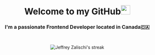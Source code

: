 <!-- <a href="#"><img width="100%" height="auto" src="https://c.tenor.com/O7nVONlLsUQAAAAC/jeff-channing-tatum.gif" height="175px"/></a> -->

<h1 align="center">Welcome to my GitHub<img src="https://raw.githubusercontent.com/MartinHeinz/MartinHeinz/master/wave.gif" width="30px"></h1>
<h3 align="center">

I'm a passionate Frontend Developer located in Canada:canada:

</h3>

<br/>
<p align="center">
    <a>
        <img title="🔥 Get streak stats for your profile at git.io/streak-stats" alt="Jeffrey Zalischi's streak" src="https://github-readme-streak-stats.herokuapp.com/?user=jffry93&theme=black-ice&hide_border=true&stroke=0000&background=060A0CD0"/>
    </a>
</p>
<br/>
<!-- 
## 🙋‍♂️ About Me

- 🔭 I’m currently working on my **[Personal Portfolio](https://jffry93.github.io/react-portfolio/#/)**

- 🌱 I’m currently sharping me **Node.js** skills

- 👯 I’m looking to collaborate on **OpenSource Projects**

- 📫 How to reach me **jay.zalischi@gmail.com**

<!-- - ⚡ Fun fact **I love learning new skills** -->

<!-- - 👨‍💻 All of my projects are available at **[My Portfolio](https://subhamraoniar.com)** -->

<!-- <br/> -->
<!-- 
## 🚀 Languages and Tools:

<br/>
<p align="left"> 
    <a href="https://www.java.com" target="_blank"> <img src="https://img.icons8.com/color/48/000000/java-coffee-cup-logo.png"/> </a>
    <a href="https://www.markdownguide.org target="_blank"> <img width="40px" src="https://img.icons8.com/officel/344/markdown.png"/> </a> 
    <a href="https://www.w3.org/html/" target="_blank"> <img width="40px" src="https://img.icons8.com/color/48/000000/html-5.png"/> </a> 
    <a href="https://www.w3schools.com/css/" target="_blank"> <img width="40px" src="https://img.icons8.com/color/48/000000/css3.png"/> </a> 
        <a href="https://sass-lang.com/documentation/syntax" target="_blank"> <img width="37px" height= '37px' src="https://sass-lang.com/assets/img/logos/logo-b6e1ef6e.svg"/> </a> 
    <a href="https://developer.mozilla.org/en-US/docs/Web/JavaScript" target="_blank"> <img width="40px"src="https://img.icons8.com/color/48/000000/javascript.png"/> </a> 
    <a href="https://jquery.com" target="_blank"> <img width="35px" height='35px' src="https://img.icons8.com/external-tal-revivo-shadow-tal-revivo/344/external-jquery-is-a-javascript-library-designed-to-simplify-html-logo-shadow-tal-revivo.png"/> </a> 
    <a href="https://reactjs.org/" target="_blank"> <img width="40px" src="https://img.icons8.com/color/48/000000/react-native.png"/> </a>
    <a href="https://redux.js.org" target="_blank"> <img width="40px" src="https://img.icons8.com/color/48/000000/redux.png"/> </a>
    <a href="https://reactrouter.com" target="_blank"> <img height='40px'src="https://cdn.freebiesupply.com/logos/thumbs/2x/react-router-logo.png"/> </a>
    <a href="https://www.framer.com/motion/" target="_blank"> <img width="35px" height='35px' src="https://user-images.githubusercontent.com/38039349/60953119-d3c6f300-a2fc-11e9-9596-4978e5d52180.png" alt="postman" width="45" height="45"/> </a> 
    <a href="https://greensock.com/products/" target="_blank"> <img width="37px" height='37px'src="https://cpwebassets.codepen.io/assets/packs/greensock-logo-9db91ff4c4a50faa1690d4f3d7ffca6e.png" alt="gsap" width="45" height="45"/> </a> 
    <a href="https://getbootstrap.com" target="_blank"> <img width="40px" src="https://img.icons8.com/color/48/000000/bootstrap.png"/> </a> 
    <a href="https://tailwindcss.com" target="_blank"> <img width="40px" src="https://tailwindcss.com/_next/static/media/tailwindcss-mark.79614a5f61617ba49a0891494521226b.svg" alt="postman" width="45" height="45"/> </a> 
    <a href="https://jestjs.io" target="_blank"> <img width="40px"src="https://img.icons8.com/external-tal-revivo-color-tal-revivo/344/external-jest-can-collect-code-coverage-information-from-entire-projects-logo-color-tal-revivo.png"/> </a> 
    <a href="https://jestjs.io" target="_blank"> <img width="40px"src="https://s4-recruiting.cdn.greenhouse.io/external_greenhouse_job_boards/logos/400/113/000/original/Cypress.io_Round_Logo.png?1618514359"/> </a> 
    <a href="https://axios-http.com" target="_blank"> <img width="35px" height='35px' src="https://user-images.githubusercontent.com/8939680/57233882-20344080-6fe5-11e9-9086-d20a955bed59.png" alt="Axios" width="48" height="48"/> </a> 
    <a style="padding-right:8px;" href="https://www.npmjs.com/" target="_blank"> <img  width="40px" src="https://img.icons8.com/color/344/npm.png"/> </a>
    <a style="padding-right:8px;" href="https://nodejs.org" target="_blank"> <img width="40px" src="https://img.icons8.com/color/48/000000/nodejs.png"/> </a> 
    <a href="https://firebase.google.com/" target="_blank"> <img src="https://img.icons8.com/color/48/000000/firebase.png"/> </a> 
    <a href="https://mui.com" target="_blank"> <img height="40px" width="40px" src="https://img.icons8.com/color/344/material-ui.png"/> </a>  
    <a href="https://nextjs.org" target="_blank"> <img height="40px" width="40px" src="https://qph.fs.quoracdn.net/main-qimg-744f96b18fb3ef81b05512d78b679e25"/> </a>   
    <a href="https://git-scm.com/" target="_blank"> <img width="37px" height='37px' src="https://img.icons8.com/color/48/000000/git.png"/> </a> 
    <a href="https://www.figma.com/" target="_blank"> <img width="37px" height='37px' src="https://img.icons8.com/color/344/figma--v1.png" alt="figma" width="48" height="48"/> </a> 
    <a href="https://www.adobe.com/ca/creativecloud/business/teams.html?sdid=KKQWX&mv=search&ef_id=Cj0KCQiAraSPBhDuARIsAM3Js4oa_6quAWB6b0z7m5ITJG7fGPz87HVOhybrLcQcvteeGOQu3BhcI9AaAmkbEALw_wcB:G:s&s_kwcid=AL!3085!3!495846071701!e!!g!!adobe!12231505439!122943076691&gclid=Cj0KCQiAraSPBhDuARIsAM3Js4oa_6quAWB6b0z7m5ITJG7fGPz87HVOhybrLcQcvteeGOQu3BhcI9AaAmkbEALw_wcB" target="_blank"> <img width="37px" height='37px' src="https://img.icons8.com/external-justicon-flat-justicon/344/external-adobe-social-media-justicon-flat-justicon.png" alt="express" width="40" height="40"/> </a>
</p>

[![React Badge](https://img.shields.io/badge/-React-61DBFB?style=for-the-badge&labelColor=black&logo=react&logoColor=61DBFB)](#)  [![Javascript Badge](https://img.shields.io/badge/-Javascript-F0DB4F?style=for-the-badge&labelColor=black&logo=javascript&logoColor=F0DB4F)](#) [![Typescript Badge](https://img.shields.io/badge/-Typescript-007acc?style=for-the-badge&labelColor=black&logo=typescript&logoColor=007acc)](#) [![Nodejs Badge](https://img.shields.io/badge/-Nodejs-3C873A?style=for-the-badge&labelColor=black&logo=node.js&logoColor=3C873A)](#) [![GraphQL Badge](https://img.shields.io/badge/-GraphQl-e535ab?style=for-the-badge&labelColor=black&logo=node.js&logoColor=e535ab)](#)
<br/>
<br/>

## 📊 My Github Stats

  <a ><img alt="Jeff's Github Stats" src="https://github-readme-stats.vercel.app/api?username=jffry93&show_icons=true&count_private=true&theme=react&hide_border=true&bg_color=0D1117" /></a>

  <br/>

<a ><img alt="Jeffs's Top Languages" src="https://github-readme-stats.vercel.app/api/top-langs/?username=jffry93&langs_count=8&count_private=true&layout=compact&theme=react&hide_border=true&bg_color=0D1117" /></a>

  <br/>

<b>Note:</b> Top languages is only a metric of the languages my public code consists of and doesn't reflect experience or skill level.

<br/>
<a href="https://github.com/jffry93/github-readme-activity-graph"><img alt="Jeff's Activity Graph" src="https://activity-graph.herokuapp.com/graph?username=jffry93&bg_color=0D1117&color=5BCDEC&line=5BCDEC&point=FFFFFF&hide_border=true" /></a>
<br/>

<br/>
<br/>

## Connect with me:

<p align="left">

<a href = "https://www.linkedin.com/in/jffry93/"><img width="40px" height='40px' src="https://img.icons8.com/color/344/linkedin-2--v1.png"/></a>
<a href = "https://my.indeed.com/p/jeffreyz-n48gpy7"><img width="40px" height='40px' src="https://spirerecoverysolutions.com/wp-content/uploads/2020/04/Home-Icon-indeed-v2-300x300-1.png"/></a>
<a href = "mailto:jay.zalischi@gmail.com"><img width="40px" height='40px' src="https://img.icons8.com/color/344/gmail-new.png"/></a>

</p>

<br/>
<br/> -->

<!-- ## ❤ Views and Followers

<a href="https://github.com/Meghna-DAS/github-profile-views-counter">
    <img src="https://komarev.com/ghpvc/?username=jffry93">
</a>
<a href="https://github.com/jffry93?tab=followers"><img src="https://img.shields.io/github/followers/jffry93?label=Followers&style=social" alt="GitHub Badge"></a> -->
